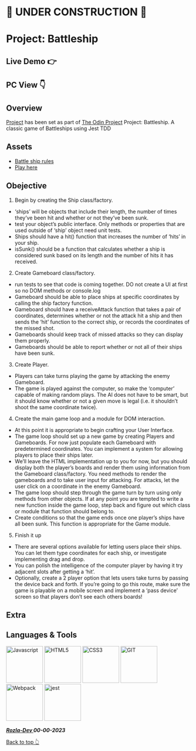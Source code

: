 # 🚫 UNDER CONSTRUCTION 🚫

# Project: Battleship

## Live Demo 👉 

## PC View 👇


## Overview

[Project]() has been set as part of [The Odin Project](https://www.theodinproject.com/) Project: Battleship. A classic game of Battleships using Jest TDD

## Assets

- [Battle ship rules](https://en.wikipedia.org/wiki/Battleship_(game))
- [Play here](http://en.battleship-game.org/)

## Obejective

1. Begin by creating the Ship class/factory.
- ‘ships’ will be objects that include their length, the number of times they’ve been hit and whether or not they’ve been sunk.
- test your object’s public interface. Only methods or properties that are used outside of ‘ship’ object need unit tests.
- Ships should have a hit() function that increases the number of ‘hits’ in your ship.
- isSunk() should be a function that calculates whether a ship is considered sunk based on its length and the number of hits it has received.

2. Create Gameboard class/factory.
- run tests to see that code is coming together. DO not create a UI at first so no DOM methods or console.log
- Gameboard should be able to place ships at specific coordinates by calling the ship factory function.
- Gameboard should have a receiveAttack function that takes a pair of coordinates, determines whether or not the attack hit a ship and then sends the ‘hit’ function to the correct ship, or records the coordinates of the missed shot.
- Gameboards should keep track of missed attacks so they can display them properly.
- Gameboards should be able to report whether or not all of their ships have been sunk.

3. Create Player.
- Players can take turns playing the game by attacking the enemy Gameboard.
- The game is played against the computer, so make the ‘computer’ capable of making random plays. The AI does not have to be smart, but it should know whether or not a given move is legal (i.e. it shouldn’t shoot the same coordinate twice).

4. Create the main game loop and a module for DOM interaction.
- At this point it is appropriate to begin crafting your User Interface.
- The game loop should set up a new game by creating Players and Gameboards. For now just populate each Gameboard with predetermined coordinates. You can implement a system for allowing players to place their ships later.
- We’ll leave the HTML implementation up to you for now, but you should display both the player’s boards and render them using information from the Gameboard class/factory.
You need methods to render the gameboards and to take user input for attacking. For attacks, let the user click on a coordinate in the enemy Gameboard.
- The game loop should step through the game turn by turn using only methods from other objects. If at any point you are tempted to write a new function inside the game loop, step back and figure out which class or module that function should belong to.
- Create conditions so that the game ends once one player’s ships have all been sunk. This function is appropriate for the Game module.

5. Finish it up
- There are several options available for letting users place their ships. You can let them type coordinates for each ship, or investigate implementing drag and drop.
- You can polish the intelligence of the computer player by having it try adjacent slots after getting a ‘hit’.
- Optionally, create a 2 player option that lets users take turns by passing the device back and forth. If you’re going to go this route, make sure the game is playable on a mobile screen and implement a ‘pass device’ screen so that players don’t see each others boards!

## Extra

## Languages & Tools

<a href="https://javascript.info/">
    <img width="100" alt="Javascript" src="https://cdn.jsdelivr.net/gh/devicons/devicon/icons/javascript/javascript-plain.svg" /></a> 
<a href="https://html.com/html5/">
    <img width="100" alt="HTML5" src="https://cdn.jsdelivr.net/gh/devicons/devicon/icons/html5/html5-plain-wordmark.svg" /></a> 
<a href="https://css3.com/">
    <img width="100" alt="CSS3" src="https://cdn.jsdelivr.net/gh/devicons/devicon/icons/css3/css3-plain-wordmark.svg" /></a> 
<a href="https://git-scm.com/">
    <img width="100" alt="GIT" src="https://cdn.jsdelivr.net/gh/devicons/devicon/icons/git/git-original.svg" /></a>
<a href="https://webpack.js.org/">
    <img width="100" alt="Webpack"src="https://cdn.jsdelivr.net/gh/devicons/devicon/icons/webpack/webpack-original.svg" /></a>
<a href="https://jestjs.io/">
    <img width="100" alt="jest" src="https://cdn.jsdelivr.net/gh/devicons/devicon/icons/jest/jest-plain.svg" /></a>
          


***<a href="https://twitter.com/Crypto_Rozla"> Rozla-Dev </a> 00-00-2023***


[Back to top 👆](#project-battleship)